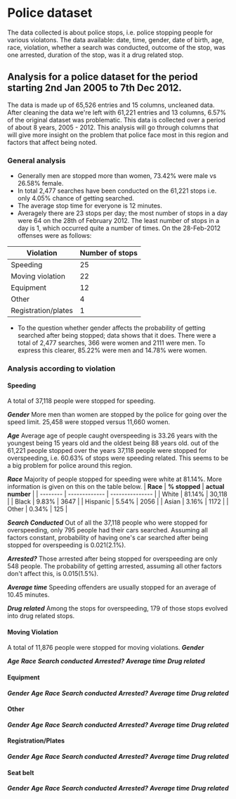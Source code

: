 # Police dataset

The data collected is about police stops, i.e. police stopping people for various violatons. The data available: date, time, gender, date of birth, age, race, violation, whether a search was conducted, outcome of the stop, was one arrested, duration of the stop, was it a drug related stop.

## Analysis for a police dataset for the period starting 2nd Jan 2005 to 7th Dec 2012.

The data is made up of 65,526 entries and 15 columns, uncleaned data. After cleaning the data we're left with 61,221 entries and 13 columns, 6.57% of the original dataset was problematic. This data is collected over a period of about 8 years, 2005 - 2012. This analysis will go through columns that will give more insight on the problem that police face most in this region and factors that affect being noted. 

### General analysis

* Generally men are stopped more than women, 73.42% were male vs 26.58% female. 
* In total 2,477 searches have been conducted on the 61,221 stops i.e. only 4.05% chance of getting searched. 
* The average stop time for everyone is 12 minutes. 
* Averagely there are 23 stops per day; the most number of stops in a day were 64 on the 28th of February 2012. The least number of stops in a day is 1, which occurred quite a number of times. On the 28-Feb-2012 offenses were as follows:

| Violation | Number of stops |
| --------- | --------------- |
| Speeding | 25 |
| Moving violation | 22 |
| Equipment | 12 |
| Other | 4 |
| Registration/plates | 1 |

* To the question whether gender affects the probability of getting searched after being stopped; data shows that it does. There were a total of 2,477 searches, 366 were women and 2111 were men. To express this clearer, 85.22% were men and 14.78% were women.

### Analysis according to violation

#### Speeding

A total of 37,118 people were stopped for speeding.

***Gender***
More men than women are stopped by the police for going over the speed limit. 25,458 were stopped versus 11,660 women.

***Age***
Average age of people caught overspeeding is 33.26 years with the youngest being 15 years old and the oldest being 88 years old. out of the 61,221 people stopped over the years 37,118 people were stopped for overspeeding, i.e. 60.63% of stops were speeding related. This seems to be a big problem for police around this region.

***Race***
Majority of people stopped for speeding were white at 81.14%. More information is given on this on the table below.
| **Race** | **% stopped** | **actual number** |
| -------- | ------------- | --------------- |
| White | 81.14% | 30,118 |
| Black | 9.83% | 3647 |
| Hispanic | 5.54% | 2056 |
| Asian | 3.16% | 1172 |
| Other | 0.34% | 125 |

***Search Conducted***
Out of all the 37,118 people who were stopped for overspeeding, only 795 people had their cars searched. Assuming all factors constant, probability of having one's car searched after being stopped for overspeeding is 0.021(2.1%).

***Arrested?***
Those arrested after being stopped for overspeeding are only 548 people. The probability of getting arrested, assuming all other factors don't affect this, is 0.015(1.5%).

***Average time***
Speeding offenders are usually stopped for an average of 10.45 minutes.

***Drug related***
Among the stops for overspeeding, 179 of those stops evolved into drug related stops.

#### Moving Violation 

A total of 11,876 people were stopped for moving violations.
***Gender***

***Age***
***Race***
***Search conducted***
***Arrested?***
***Average time***
***Drug related***

#### Equipment

***Gender***
***Age***
***Race***
***Search conducted***
***Arrested?***
***Average time***
***Drug related***

#### Other

***Gender***
***Age***
***Race***
***Search conducted***
***Arrested?***
***Average time***
***Drug related***

#### Registration/Plates

***Gender***
***Age***
***Race***
***Search conducted***
***Arrested?***
***Average time***
***Drug related***

#### Seat belt

***Gender***
***Age***
***Race***
***Search conducted***
***Arrested?***
***Average time***
***Drug related***


